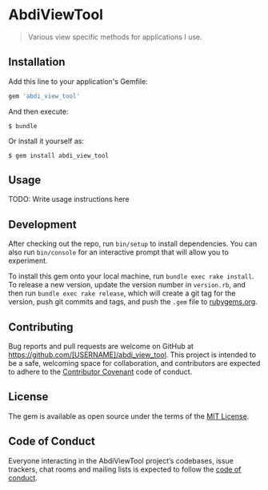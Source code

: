 # AbdiViewTool

> Various view specific methods for applications I use.

## Installation

Add this line to your application's Gemfile:

```ruby
gem 'abdi_view_tool'
```

And then execute:

    $ bundle

Or install it yourself as:

    $ gem install abdi_view_tool

## Usage

TODO: Write usage instructions here

## Development

After checking out the repo, run `bin/setup` to install dependencies. You can also run `bin/console` for an interactive prompt that will allow you to experiment.

To install this gem onto your local machine, run `bundle exec rake install`. To release a new version, update the version number in `version.rb`, and then run `bundle exec rake release`, which will create a git tag for the version, push git commits and tags, and push the `.gem` file to [rubygems.org](https://rubygems.org).

## Contributing

Bug reports and pull requests are welcome on GitHub at https://github.com/[USERNAME]/abdi_view_tool. This project is intended to be a safe, welcoming space for collaboration, and contributors are expected to adhere to the [Contributor Covenant](http://contributor-covenant.org) code of conduct.

## License

The gem is available as open source under the terms of the [MIT License](http://opensource.org/licenses/MIT).

## Code of Conduct

Everyone interacting in the AbdiViewTool project’s codebases, issue trackers, chat rooms and mailing lists is expected to follow the [code of conduct](https://github.com/[USERNAME]/abdi_view_tool/blob/master/CODE_OF_CONDUCT.md).
